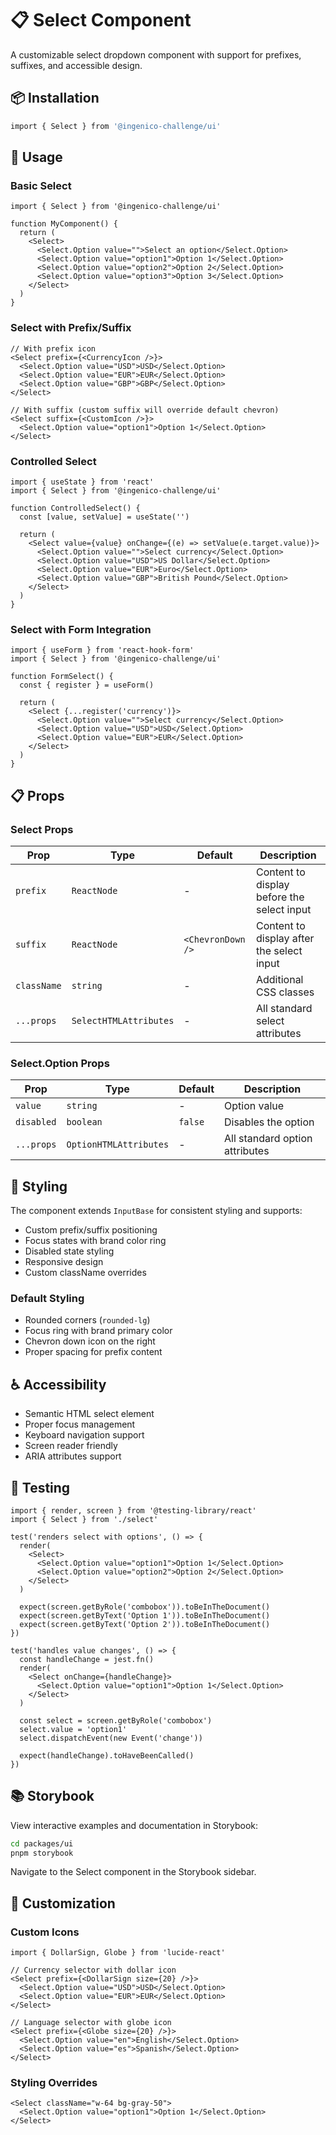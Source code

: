 # 📋 Select Component

A customizable select dropdown component with support for prefixes, suffixes, and accessible design.

## 📦 Installation

```bash
import { Select } from '@ingenico-challenge/ui'
```

## 🚀 Usage

### Basic Select

```tsx
import { Select } from '@ingenico-challenge/ui'

function MyComponent() {
  return (
    <Select>
      <Select.Option value="">Select an option</Select.Option>
      <Select.Option value="option1">Option 1</Select.Option>
      <Select.Option value="option2">Option 2</Select.Option>
      <Select.Option value="option3">Option 3</Select.Option>
    </Select>
  )
}
```

### Select with Prefix/Suffix

```tsx
// With prefix icon
<Select prefix={<CurrencyIcon />}>
  <Select.Option value="USD">USD</Select.Option>
  <Select.Option value="EUR">EUR</Select.Option>
  <Select.Option value="GBP">GBP</Select.Option>
</Select>

// With suffix (custom suffix will override default chevron)
<Select suffix={<CustomIcon />}>
  <Select.Option value="option1">Option 1</Select.Option>
</Select>
```

### Controlled Select

```tsx
import { useState } from 'react'
import { Select } from '@ingenico-challenge/ui'

function ControlledSelect() {
  const [value, setValue] = useState('')

  return (
    <Select value={value} onChange={(e) => setValue(e.target.value)}>
      <Select.Option value="">Select currency</Select.Option>
      <Select.Option value="USD">US Dollar</Select.Option>
      <Select.Option value="EUR">Euro</Select.Option>
      <Select.Option value="GBP">British Pound</Select.Option>
    </Select>
  )
}
```

### Select with Form Integration

```tsx
import { useForm } from 'react-hook-form'
import { Select } from '@ingenico-challenge/ui'

function FormSelect() {
  const { register } = useForm()

  return (
    <Select {...register('currency')}>
      <Select.Option value="">Select currency</Select.Option>
      <Select.Option value="USD">USD</Select.Option>
      <Select.Option value="EUR">EUR</Select.Option>
    </Select>
  )
}
```

## 📋 Props

### Select Props

| Prop | Type | Default | Description |
|------|------|---------|-------------|
| `prefix` | `ReactNode` | - | Content to display before the select input |
| `suffix` | `ReactNode` | `<ChevronDown />` | Content to display after the select input |
| `className` | `string` | - | Additional CSS classes |
| `...props` | `SelectHTMLAttributes` | - | All standard select attributes |

### Select.Option Props

| Prop | Type | Default | Description |
|------|------|---------|-------------|
| `value` | `string` | - | Option value |
| `disabled` | `boolean` | `false` | Disables the option |
| `...props` | `OptionHTMLAttributes` | - | All standard option attributes |

## 🎨 Styling

The component extends `InputBase` for consistent styling and supports:

- Custom prefix/suffix positioning
- Focus states with brand color ring
- Disabled state styling
- Responsive design
- Custom className overrides

### Default Styling
- Rounded corners (`rounded-lg`)
- Focus ring with brand primary color
- Chevron down icon on the right
- Proper spacing for prefix content

## ♿ Accessibility

- Semantic HTML select element
- Proper focus management
- Keyboard navigation support
- Screen reader friendly
- ARIA attributes support

## 🧪 Testing

```tsx
import { render, screen } from '@testing-library/react'
import { Select } from './select'

test('renders select with options', () => {
  render(
    <Select>
      <Select.Option value="option1">Option 1</Select.Option>
      <Select.Option value="option2">Option 2</Select.Option>
    </Select>
  )
  
  expect(screen.getByRole('combobox')).toBeInTheDocument()
  expect(screen.getByText('Option 1')).toBeInTheDocument()
  expect(screen.getByText('Option 2')).toBeInTheDocument()
})

test('handles value changes', () => {
  const handleChange = jest.fn()
  render(
    <Select onChange={handleChange}>
      <Select.Option value="option1">Option 1</Select.Option>
    </Select>
  )
  
  const select = screen.getByRole('combobox')
  select.value = 'option1'
  select.dispatchEvent(new Event('change'))
  
  expect(handleChange).toHaveBeenCalled()
})
```

## 📚 Storybook

View interactive examples and documentation in Storybook:

```bash
cd packages/ui
pnpm storybook
```

Navigate to the Select component in the Storybook sidebar.

## 🔧 Customization

### Custom Icons

```tsx
import { DollarSign, Globe } from 'lucide-react'

// Currency selector with dollar icon
<Select prefix={<DollarSign size={20} />}>
  <Select.Option value="USD">USD</Select.Option>
  <Select.Option value="EUR">EUR</Select.Option>
</Select>

// Language selector with globe icon
<Select prefix={<Globe size={20} />}>
  <Select.Option value="en">English</Select.Option>
  <Select.Option value="es">Spanish</Select.Option>
</Select>
```

### Styling Overrides

```tsx
<Select className="w-64 bg-gray-50">
  <Select.Option value="option1">Option 1</Select.Option>
</Select>
```
